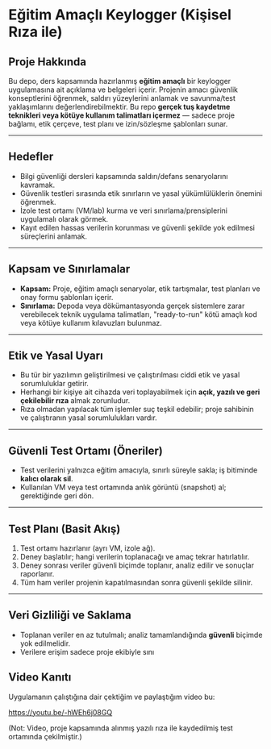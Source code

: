 # Eğitim Amaçlı Keylogger (Kişisel Rıza ile)

## Proje Hakkında

Bu depo, ders kapsamında hazırlanmış **eğitim amaçlı** bir keylogger uygulamasına ait açıklama ve belgeleri içerir. Projenin amacı güvenlik konseptlerini öğrenmek, saldırı yüzeylerini anlamak ve savunma/test yaklaşımlarını değerlendirebilmektir. Bu repo **gerçek tuş kaydetme teknikleri veya kötüye kullanım talimatları içermez** — sadece proje bağlamı, etik çerçeve, test planı ve izin/sözleşme şablonları sunar.

---

## Hedefler

* Bilgi güvenliği dersleri kapsamında saldırı/defans senaryolarını kavramak.
* Güvenlik testleri sırasında etik sınırların ve yasal yükümlülüklerin önemini öğrenmek.
* İzole test ortamı (VM/lab) kurma ve veri sınırlama/prensiplerini uygulamalı olarak görmek.
* Kayıt edilen hassas verilerin korunması ve güvenli şekilde yok edilmesi süreçlerini anlamak.

---

## Kapsam ve Sınırlamalar

* **Kapsam:** Proje, eğitim amaçlı senaryolar, etik tartışmalar, test planları ve onay formu şablonları içerir.
* **Sınırlama:** Depoda veya dökümantasyonda gerçek sistemlere zarar verebilecek teknik uygulama talimatları, "ready-to-run" kötü amaçlı kod veya kötüye kullanım kılavuzları bulunmaz.

---

## Etik ve Yasal Uyarı

* Bu tür bir yazılımın geliştirilmesi ve çalıştırılması ciddi etik ve yasal sorumluluklar getirir.
* Herhangi bir kişiye ait cihazda veri toplayabilmek için **açık, yazılı ve geri çekilebilir rıza** almak zorunludur.
* Rıza olmadan yapılacak tüm işlemler suç teşkil edebilir; proje sahibinin ve çalıştıranın yasal sorumlulukları vardır.

---

## Güvenli Test Ortamı (Öneriler)
* Test verilerini yalnızca eğitim amacıyla, sınırlı süreyle sakla; iş bitiminde **kalıcı olarak sil**.
* Kullanılan VM veya test ortamında anlık görüntü (snapshot) al; gerektiğinde geri dön.

---

## Test Planı (Basit Akış)

1. Test ortamı hazırlanır (ayrı VM, izole ağ).
2. Deney başlatılır; hangi verilerin toplanacağı ve amaç tekrar hatırlatılır.
3. Deney sonrası veriler güvenli biçimde toplanır, analiz edilir ve sonuçlar raporlanır.
4. Tüm ham veriler projenin kapatılmasından sonra güvenli şekilde silinir.

---

## Veri Gizliliği ve Saklama

* Toplanan veriler en az tutulmalı; analiz tamamlandığında **güvenli** biçimde yok edilmelidir.
* Verilere erişim sadece proje ekibiyle sını

## Video Kanıtı

Uygulamanın çalıştığına dair çektiğim ve paylaştığım video bu:

https://youtu.be/-hWEh6j08GQ

(Not: Video, proje kapsamında alınmış yazılı rıza ile kaydedilmiş test ortamında çekilmiştir.)

